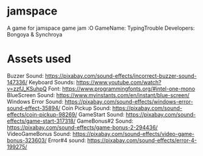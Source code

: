 # jamspace
A game for jamspace game jam :O
GameName: TypingTrouble
Developers: Bongoya & Synchroya



# Assets used
Buzzer Sound: https://pixabay.com/sound-effects/incorrect-buzzer-sound-147336/
Keyboard Sounds: https://www.youtube.com/watch?v=zzfJ_KSuhpQ
Font: https://www.programmingfonts.org/#intel-one-mono
BlueScreen Sound: https://www.myinstants.com/en/instant/blue-screen/
Windows Error Sound: https://pixabay.com/sound-effects/windows-error-sound-effect-35894/
Coin Pickup Sound: https://pixabay.com/sound-effects/coin-pickup-98269/
GameStart Sound: https://pixabay.com/sound-effects/game-start-317318/
GameBonus#2 Sound: https://pixabay.com/sound-effects/game-bonus-2-294436/
VideoGameBonus Sound: https://pixabay.com/sound-effects/video-game-bonus-323603/
Error#4 sound: https://pixabay.com/sound-effects/error-4-199275/
